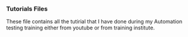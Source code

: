 <h3>Tutorials Files</h3>
<p>These file contains all the tutirial that I have done during my Automation testing training either from youtube or from training institute.</p>
